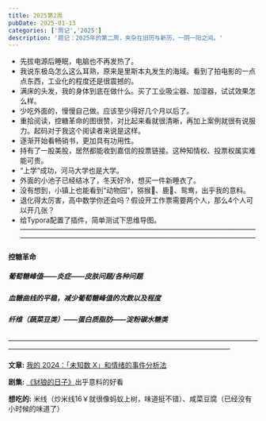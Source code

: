```yaml
---
title: 2025第2周
pubDate: 2025-01-13
categories: ['周记','2025']
description: '题记：2025年的第二周，夹杂在旧历与新历，一阴一阳之间。'
---
```

* 先拔电源后睡眠，电脑也不再发热了。
* 我说东极岛怎么这么耳熟，原来是里斯本丸发生的海域。看到了拍电影的一点点东西，工业化的程度还是很震撼的。
* 满床的头发，我的身体到底在做什么。买了工业吸尘器、加湿器，试试效果怎么样。
* 少吃外面的，慢慢自己做。应该至少得好几个月以后了。
* 重拾阅读，控糖革命的图很赞，对比起来看就很清晰，再加上案例就很有说服力。起码对于我这个阅读者来说是这样。
* 逐渐开始看畅销书，更加具有功用性。
* 持有了一股美股，居然都能收到嘉信的投票链接。这种知情权、投票权属实难能可贵。
* “上学”成功，河马大学也是大学。
* 外面的小池子已经结冰了，冬天好冷，想买一件新睡衣了。
* 没有想到，小镇上也能看到“动物园”，猕猴🐒、鹿🦌、鸳鸯，出乎我的意料。
* 退化得太厉害，高中数学你还会吗？假设开工作票需要两个人，那么4个人可以开几张？
* 给Typora配置了插件，简单测试下思维导图。
————————————————————————————————————————————————————————————————————
#### 控糖革命
##### 葡萄糖峰值——炎症——皮肤问题/各种问题
##### 血糖曲线的平稳，减少葡萄糖峰值的次数以及程度
##### 纤维（蔬菜豆类）——蛋白质脂肪——淀粉碳水糖类

————————————————————————————————————————————————————————————————————

**文章:**
[我的 2024：「未知数 X」和情绪的事件分析法](https://sspai.com/post/95383)

**剧集:**
[《豺狼的日子》](https://neodb.social/tv/season/7in2q2PQbOkpEcgnqr5DeP)出乎意料的好看

**想吃的:**
米线（炒米线16￥就很像蚂蚁上树，味道挺不错）、咸菜豆腐（已经没有小时候的味道了）